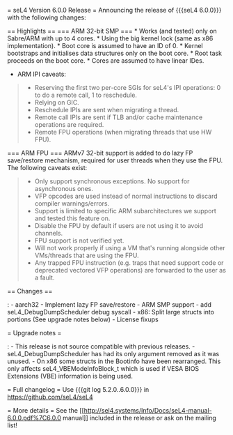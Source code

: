 = seL4 Version 6.0.0 Release = Announcing the release of {{{seL4
6.0.0}}} with the following changes:

== Highlights == === ARM 32-bit SMP === \* Works (and tested) only on
Sabre/ARM with up to 4 cores. \* Using the big kernel lock (same as x86
implementation). \* Boot core is assumed to have an ID of 0. \* Kernel
bootstraps and initialises data structures only on the boot core. \*
Root task proceeds on the boot core. \* Cores are assumed to have linear
IDes.

-   ARM IPI caveats:

> -   Reserving the first two per-core SGIs for seL4's IPI operations: 0
>     to do a remote call, 1 to reschedule.
> -   Relying on GIC.
> -   Reschedule IPIs are sent when migrating a thread.
> -   Remote call IPIs are sent if TLB and/or cache maintenance
>     operations are required.
> -   Remote FPU operations (when migrating threads that use HW FPU).

=== ARM FPU === ARMv7 32-bit support is added to do lazy FP save/restore
mechanism, required for user threads when they use the FPU. The
following caveats exist:

> -   Only support synchronous exceptions. No support for
>     asynchronous ones.
> -   VFP opcodes are used instead of normal instructions to discard
>     compiler warnings/errors.
> -   Support is limited to specific ARM subarchitectures we support and
>     tested this feature on.
> -   Disable the FPU by default if users are not using it to
>     avoid channels.
> -   FPU support is not verified yet.
> -   Will not work properly if using a VM that's running alongside
>     other VMs/threads that are using the FPU.
> -   Any trapped FPU instruction (e.g. traps that need support code or
>     deprecated vectored VFP operations) are forwarded to the user as
>     a fault.

== Changes ==

:   -   aarch32 - Implement lazy FP save/restore
    -   ARM SMP support
    -   add seL4\_DebugDumpScheduler debug syscall
    -   x86: Split large structs into portions (See upgrade notes below)
    -   License fixups

= Upgrade notes =

:   -   This release is not source compatible with previous releases.
    -   seL4\_DebugDumpScheduler has had its only argument removed as it
        was unused.
    -   On x86 some structs in the Bootinfo have been rearranged. This
        only affects seL4\_VBEModeInfoBlock\_t which is used if VESA
        BIOS Extensions (VBE) information is being used.

= Full changelog = Use {{{git log 5.2.0..6.0.0}}} in
<https://github.com/seL4/seL4>

= More details = See the
\[\[<http://sel4.systems/Info/Docs/seL4-manual-6.0.0.pdf%7C6.0.0>
manual\]\] included in the release or ask on the mailing list!
